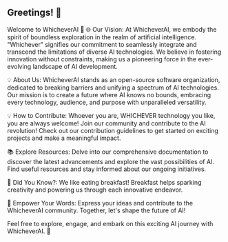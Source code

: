 ## Greetings! 👋

Welcome to WhicheverAI 🚀
🌐 Our Vision:
At WhicheverAI, we embody the spirit of boundless exploration in the realm of artificial intelligence. "Whichever" signifies our commitment to seamlessly integrate and transcend the limitations of diverse AI technologies. We believe in fostering innovation without constraints, making us a pioneering force in the ever-evolving landscape of AI development.

💡 About Us:
WhicheverAI stands as an open-source software organization, dedicated to breaking barriers and unifying a spectrum of AI technologies. Our mission is to create a future where AI knows no bounds, embracing every technology, audience, and purpose with unparalleled versatility.

💡 How to Contribute:
Whoever you are, WHICHEVER technology you like, you are always welcome!
Join our community and contribute to the AI revolution! Check out our contribution guidelines to get started on exciting projects and make a meaningful impact.

📚 Explore Resources:
Delve into our comprehensive documentation to discover the latest advancements and explore the vast possibilities of AI. Find useful resources and stay informed about our ongoing initiatives.

🎉 Did You Know?:
We like eating breakfast! 
Breakfast helps sparking creativity and powering us through each innovative endeavor.

🚀 Empower Your Words:
Express your ideas and contribute to the WhicheverAI community. Together, let's shape the future of AI!

Feel free to explore, engage, and embark on this exciting AI journey with WhicheverAI. 🚀
